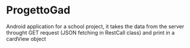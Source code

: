 # ProgettoGad
Android application for a school project, it takes the data from the server throught GET request (JSON fetching in RestCall class) and print in a cardView object
